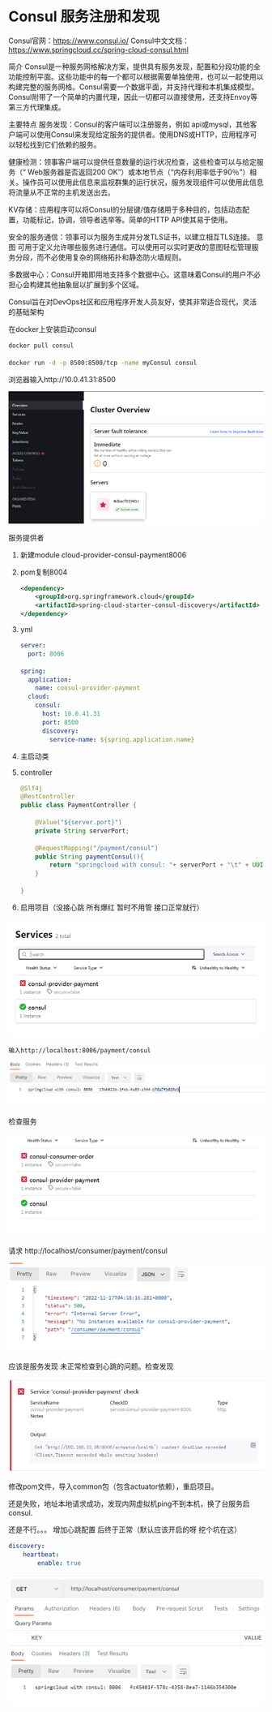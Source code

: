 # Consul 服务注册和发现

Consul官网：https://www.consul.io/
Consul中文文档：https://www.springcloud.cc/spring-cloud-consul.html

简介
Consul是一种服务网格解决方案，提供具有服务发现，配置和分段功能的全功能控制平面。这些功能中的每一个都可以根据需要单独使用，也可以一起使用以构建完整的服务网格。Consul需要一个数据平面，并支持代理和本机集成模型。Consul附带了一个简单的内置代理，因此一切都可以直接使用，还支持Envoy等第三方代理集成。



主要特点
服务发现：Consul的客户端可以注册服务，例如 api或mysql，其他客户端可以使用Consul来发现给定服务的提供者。使用DNS或HTTP，应用程序可以轻松找到它们依赖的服务。

健康检测：领事客户端可以提供任意数量的运行状况检查，这些检查可以与给定服务（“ Web服务器是否返回200 OK”）或本地节点（“内存利用率低于90％”）相关。操作员可以使用此信息来监视群集的运行状况，服务发现组件可以使用此信息将流量从不正常的主机发送出去。

KV存储：应用程序可以将Consul的分层键/值存储用于多种目的，包括动态配置，功能标记，协调，领导者选举等。简单的HTTP API使其易于使用。

安全的服务通信：领事可以为服务生成并分发TLS证书，以建立相互TLS连接。 意图 可用于定义允许哪些服务进行通信。可以使用可以实时更改的意图轻松管理服务分段，而不必使用复杂的网络拓扑和静态防火墙规则。

多数据中心：Consul开箱即用地支持多个数据中心。这意味着Consul的用户不必担心会构建其他抽象层以扩展到多个区域。

Consul旨在对DevOps社区和应用程序开发人员友好，使其非常适合现代，灵活的基础架构



在docker上安装启动consul

```sh
docker pull consul

docker run -d -p 8500:8500/tcp -name myConsul consul
```



浏览器输入http://10.0.41.31:8500 

![image-20221117115646731](images/readme/image-20221117115646731.png)

服务提供者

1. 新建module cloud-provider-consul-payment8006

2. pom复制8004

   ```xml
   <dependency>
       <groupId>org.springframework.cloud</groupId>
       <artifactId>spring-cloud-starter-consul-discovery</artifactId>
   </dependency>
   ```

3. yml

   ```yml
   server:
     port: 8006
   
   spring:
     application:
       name: consul-provider-payment
     cloud:
       consul:
         host: 10.0.41.31
         port: 8500
         discovery:
           service-name: ${spring.application.name}
   ```

4. 主启动类

5. controller

   ```java
   @Slf4j
   @RestController
   public class PaymentController {
   
       @Value("${server.port}")
       private String serverPort;
   
       @RequestMapping("/payment/consul")
       public String paymentConsul(){
           return "springcloud with consul: "+ serverPort + "\t" + UUID.randomUUID().toString();
       }
   
   }
   ```

6. 启用项目（没接心跳 所有爆红 暂时不用管  接口正常就行）

![image-20221117115146541](images/readme/image-20221117115146541.png)

 	输入http://localhost:8006/payment/consul

![image-20221117120105591](images/readme/image-20221117120105591.png)

检查服务

![image-20221117121607464](images/readme/image-20221117121607464.png)



请求 http://localhost/consumer/payment/consul

![image-20221117122058935](images/readme/image-20221117122058935.png)

应该是服务发现 未正常检查到心跳的问题。检查发现

![image-20221117122404930](images/readme/image-20221117122404930.png)

修改pom文件，导入common包（包含actuator依赖），重启项目。

还是失败，地址本地请求成功，发现内网虚拟机ping不到本机，换了台服务启consul.

还是不行。。。 增加心跳配置 后终于正常（默认应该开启的呀 挖个坑在这）

```yml
discovery:
	heartbeat:
		enable: true
```



![image-20221118135454207](images/readme/image-20221118135454207.png)